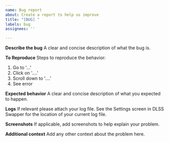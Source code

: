 ```yaml
---
name: Bug report
about: Create a report to help us improve
title: "[BUG] "
labels: bug
assignees: ''

---
```


**Describe the bug**
A clear and concise description of what the bug is.

**To Reproduce**
Steps to reproduce the behavior:
1. Go to '...'
2. Click on '....'
3. Scroll down to '....'
4. See error

**Expected behavior**
A clear and concise description of what you expected to happen.

**Logs**
If relevant please attach your log file. See the Settings screen in DLSS Swapper for the location of your current log file.

**Screenshots**
If applicable, add screenshots to help explain your problem.

**Additional context**
Add any other context about the problem here.
